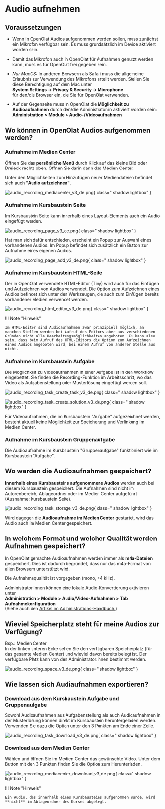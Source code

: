 # Audio aufnehmen

## Voraussetzungen

* Wenn in OpenOlat Audios aufgenommen werden sollen, muss zunächst ein Mikrofon verfügbar sein. Es muss grundsätzlich im Device aktiviert worden sein.

* Damit das Mikrofon auch in OpenOlat für Aufnahmen genutzt werden kann, muss es für OpenOlat frei gegeben sein. 

* *Nur MacOS:* In anderen Browsern als Safari muss die allgemeine Erlaubnis zur Verwendung des Mikrofons erteilt werden. 
  Stellen Sie diese Berechtigung auf dem Mac unter<br>
  **System Settings -> Privacy & Security -> Microphone**<br>
  für den/die Browser ein, die Sie für OpenOlat verwenden.

* Auf der Gegenseite muss in OpenOlat die **Möglichkeit zu Audioaufnahmen** durch den/die Administrator:in aktiviert worden sein:<br>
**Administration > Module > Audio-/Videoaufnahmen**

## Wo können in OpenOlat Audios aufgenommen werden?

### Aufnahme im Medien Center
 
Öffnen Sie das **persönliche Menü** durch Klick auf das kleine Bild oder Dreieck rechts oben.
Öffnen Sie darin dann das Medien Center.

Unter den Möglichkeiten zum Hinzufügen neuer Mediendateien befindet sich auch **"Audio aufzeichnen"**.

![audio_recording_mediacenter_v3_de.png](assets/audio_recording_mediacenter_v3_de.png){ class=" shadow lightbox" }

### Aufnahme im Kursbaustein Seite

Im Kursbaustein Seite kann innerhalb eines Layout-Elements auch ein Audio eingefügt werden. 

![audio_recording_page_v3_de.png](assets/audio_recording_page_v3_de.png){ class=" shadow lightbox" }

Hat man sich dafür entschieden, erscheint ein Popup zur Auswahl eines vorhandenen Audios. Im Popup befindet sich zusätzlich ein Button zur Aufnahme eines eigenen Audios.

![audio_recording_page_add_v3_de.png](assets/audio_recording_page_add_v3_de.png){ class=" shadow lightbox" }

### Aufnahme im Kursbaustein HTML-Seite

Der in OpenOlat verwendete HTML-Editor (Tiny) wird auch für das Einfügen und Aufzeichnen von Audios verwendet. Die Option zum Aufzeichnen eines Audios befindet sich unter den Werkzeugen, die auch zum Einfügen bereits vorhandener Medien verwendet werden.  

![audio_recording_html_editor_v3_de.png](assets/audio_recording_html_editor_v3_de.png){ class=" shadow lightbox" }

!!! Note "Hinweis"

    Im HTML-Editor sind Audioaufnahmen zwar prinzipiell möglich, an manchen Stellen werden bei Aufruf des Editors aber aus verschiedenen Gründen nicht alle Bearbeitungsmöglichkeiten angeboten. Es kann also sein, dass beim Aufruf des HTML-Editors die Option zum Aufzeichnen eines Audios angeboten wird, bei einem Aufruf von anderer Stelle aus nicht. 

### Aufnahme im Kursbaustein Aufgabe

Die Möglichkeit zu Videoaufnahmen in einer Aufgabe ist in den Workflow eingebettet. Sie finden die Recording-Funktion im Arbeitsschritt, wo das Video als Aufgabenstellung oder Musterlösung eingefügt werden soll.

![audio_recording_task_create_task_v3_de.png](assets/audio_recording_task_create_task_v3_de.png){ class=" shadow lightbox" }

![audio_recording_task_create_solution_v3_de.png](assets/audio_recording_task_create_solution_v3_de.png){ class=" shadow lightbox" }

Für Videoaufnahmen, die im Kursbaustein "Aufgabe" aufgezeichnet werden, besteht aktuell keine Möglichkeit zur Speicherung und Verlinkung im Medien Center.

### Aufnahme im Kursbaustein Gruppenaufgabe

Die Audioaufnahme im Kursbaustein "Gruppenaufgabe" funktioniert wie im Kursbaustein "Aufgabe".

## Wo werden die Audioaufnahmen gespeichert?

**Innerhalb eines Kursbausteins aufgenommene Audios** werden auch bei diesem Kursbaustein gespeichert. 
Die Aufnahmen sind nicht im Autorenbereich, Ablageordner oder im Medien Center aufgeführt (Ausnahme: Kursbaustein Seite).

![audio_recording_task_storage_v3_de.png](assets/audio_recording_task_storage_v3_de.png){ class=" shadow lightbox" }

Wird dagegen die **Audioaufnahme im Medien Center** gestartet, wird das Audio auch im Medien Center gespeichert.

## In welchem Format und welcher Qualität werden Aufnahmen gespeichert?

In OpenOlat gemachte Audioaufnahmen werden immer als **m4a-Dateien** gespeichert. Dies ist dadurch begründet, dass nur das m4a-Format von allen Browsern unterstützt wird.

Die Aufnahmequalität ist vorgegeben (mono, 44 kHz).

Administrator:innen können eine lokale Audio-Konvertierung aktivieren unter<br>
**Administration > Module > Audio/Video-Aufnahmen > Tab Aufnahmekonfiguration**<br>
(Siehe auch den [Artikel im Administrations-Handbuch.](https://docs.openolat.org/de/manual_admin/administration/Modules_Audio_Video_Recording/#enable-audio-recording))

## Wieviel Speicherplatz steht für meine Audios zur Verfügung?

Bsp.: Medien Center<br>
In der linken unteren Ecke sehen Sie den verfügbaren Speicherplatz (für das gesamte Medien Center) und wieviel davon bereits belegt ist. Der verfügbare Platz kann von den Administrator:innen bestimmt werden.

![audio_recording_space_v3_de.png](assets/audio_recording_space_v3_de.png){ class=" shadow lightbox" }

## Wie lassen sich Audiaufnahmen exportieren?

### Download aus dem Kursbaustein Aufgabe und Gruppenaufgabe

Sowohl Audioaufnahmen aus Aufgabenstellung als auch Audioaufnahmen in der Musterlösung können direkt im Kursbaustein heruntergeladen werden. Verwenden Sie dazu die Option unter den 3 Punkten am Ende einer Zeile. 

![audio_recording_task_download_v3_de.png](assets/audio_recording_task_download_v3_de.png){ class=" shadow lightbox" }

### Download aus dem Medien Center

Wählen und öffnen Sie im Medien Center das gewünschte Video. Unter dem Button mit den 3 Punkten finden Sie die Option zum Herunterladen. 

![audio_recording_mediacenter_download_v3_de.png](assets/audio_recording_mediacenter_download_v3_de.png){ class=" shadow lightbox" }

!!! Note "Hinweis"

    Ein Audio, das innerhalb eines Kursbausteins aufgenommen wurde, wird **nicht** im Ablageordner des Kurses abgelegt.
